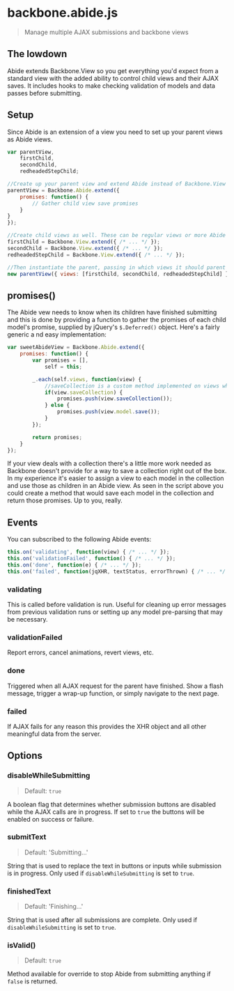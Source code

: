 backbone.abide.js
=================

> Manage multiple AJAX submissions and backbone views

The lowdown
-----------

Abide extends Backbone.View so you get everything you'd expect from a standard view with the added ability to control
child views and their AJAX saves. It includes hooks to make checking validation of models and data passes before
submitting.

Setup
-----

Since Abide is an extension of a view you need to set up your parent views as Abide views.

```javascript
var parentView,
	firstChild,
	secondChild,
	redheadedStepChild;

//Create up your parent view and extend Abide instead of Backbone.View
parentView = Backbone.Abide.extend({
	promises: function() {
		// Gather child view save promises
	}
}
});

//Create child views as well. These can be regular views or more Abide parents.
firstChild = Backbone.View.extend({ /* ... */ });
secondChild = Backbone.View.extend({ /* ... */ });
redheadedStepChild = Backbone.View.extend({ /* ... */ });

//Then instantiate the parent, passing in which views it should parent
new parentView({ views: [firstChild, secondChild, redheadedStepChild] });
```

promises()
----------

The Abide vew needs to know when its children have finished submitting and this is done by providing a function to
gather the promises of each child model's promise, supplied by jQuery's `$.Deferred()` object. Here's a fairly generic a
nd easy implementation:

```javascript
var sweetAbideView = Backbone.Abide.extend({
	promises: function() {
		var promises = [],
			self = this;

		_.each(self.views, function(view) {
			//saveCollection is a custom method implemented on views which deal with collections, as seen below
			if(view.saveCollection) {
				promises.push(view.saveCollection());
			} else {
				promises.push(view.model.save());
			}
		});

		return promises;
	}
});
```

If your view deals with a collection there's a little more work needed as Backbone doesn't provide for a way to save
a collection right out of the box. In my experience it's easier to assign a view to each model in the collection and
use those as children in an Abide view. As seen in the script above you could create a method that would save each
model in the collection and return those promises. Up to you, really.

Events
------

You can subscribed to the following Abide events:

```javascript
this.on('validating', function(view) { /* ... */ });
this.on('validationFailed', function() { /* ... */ });
this.on('done', function(e) { /* ... */ });
this.on('failed', function(jqXHR, textStatus, errorThrown) { /* ... */ });
```

### validating

This is called before validation is run. Useful for cleaning up error messages from previous validation runs or
setting up any model pre-parsing that may be necessary.

### validationFailed

Report errors, cancel animations, revert views, etc.

### done

Triggered when all AJAX request for the parent have finished. Show a flash message, trigger a wrap-up function, or
simply navigate to the next page.

### failed

If AJAX fails for any reason this provides the XHR object and all other meaningful data from the server.

Options
-------

### disableWhileSubmitting

> Default: `true`

A boolean flag that determines whether submission buttons are disabled while the AJAX calls are in progress. If set
to `true` the buttons will be enabled on success or failure.

### submitText

> Default: 'Submitting...'

String that is used to replace the text in buttons or inputs while submission is in progress. Only used if
`disableWhileSubmitting` is set to `true`.

### finishedText

> Default: 'Finishing...'

String that is used after all submissions are complete. Only used if `disableWhileSubmitting` is set to `true`.

### isValid()

> Default: `true`

Method available for override to stop Abide from submitting anything if `false` is returned.